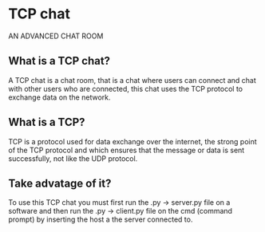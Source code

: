 TCP chat
=====================================

AN ADVANCED CHAT ROOM 

What is a TCP chat?
----------------

A TCP chat is a chat room, that is a chat where users can connect and chat with other users who are connected,
this chat uses the TCP protocol to exchange data on the network.

What is a TCP?
----------------

TCP is a protocol used for data exchange over the internet, the strong point of the TCP protocol and which
ensures that the message or data is sent successfully, not like the UDP protocol.

Take advatage of it?
----------------

To use this TCP chat you must first run the .py -> server.py file on a software and then run the .py ->
client.py file on the cmd (command prompt) by inserting the host a the server connected to.

